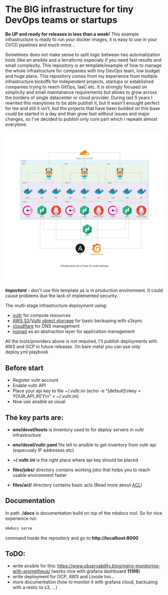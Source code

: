 The BIG infrastructure for tiny DevOps teams or startups
========================================================


**Be UP and ready for releases in less than a week!** This example infrastructure is ready to run your docker images, it is easy to use in your CI/CD pipelines and much more...


Sometimes does not make sense to split logic betwean two automatization tools (like an ansible and a terraform) especialy if you need fast results and small complexity. This repository is an template/example of how to manage the whole infrastructure for companies with tiny DevOps team, low budget and huge plans.
This repository comes from my experience from multiple infrastructure kickoffs for independent projects, startups or established companies trying to reach GitOps, IaaC etc. It is strongly focused on simplicity and small maintanance requirements but allows to grow across the borders of single datacenter or cloud provider.
During last 5 years I rewrited this manytimes to be able publish it, but It wasn't enought perfect for me and still it isn't, but the projects that have been builded on this base could be started in a day and than grow fast without issues and major changes, so I've decided to publish only core part which I repeate almost everytime.


![Schema generated by python diagrams](docs/images/infra_scheme.png)

***Important*** - don't use this template as is in production environment. It could cause problems due the lack of implemented security.

The multi-stage infrastructure deployment using:
 * [vultr](https://vultr.com) for compute resources
 * [AWS S3](https://aws.amazon.com/s3/)/[Vultr object storrage](https://www.vultr.com/products/object-storage/) for basic backuping with s3sync
 * [cloudflare](https://cloudflare.com) for DNS management
 * [nomad](https://nomadproject.io) as an abstraction layer for application management 

All the tools/providers above is not required. I'll publish deployments with AWS and GCP in future releases. On bare metal you can use only deploy.yml playbook

Before start
------------

 * Register vultr account
 * Enable vultr API
 * Place your api key to file ~/.vultr.ini (echo -e "[default]\nkey = YOUR_API_KEY\n" > ~/.vultr.ini)
 * Now use ansible as usual


The key parts are:
------------------
 * **env/devel/hosts** is inventory used to for deploy servers in vultr infrastructure
 
 * **env/devel/vultr.yaml** file tell to ansible to get inventory from vultr api (especuialy IP addresses etc)
 
 * **~/.vultr.ini** is the right place where api key should be placed

 * **files/jobs/** directory contains working jobs that helps you to reach usable environment faster

 * **files/acl/** directory contains basic acls (Read more about [ACL](README-acl.md))


Documentation
-------------

In path **./docs** is documentation build on top of the mkdocs tool. So for nice experience run 
```bash
mkdocs serve 
```
command inside the repository and go to **http://localhost:8000**


ToDO:
-----

- write ansible for this: https://www.observability.blog/nginx-monitoring-with-prometheus/ (works nice with grafana dashboard **11199**)
- write deployment for GCP, AWS and Linode too...
- more documentation (how to monitor it with grafana cloud, backuping with a restic to s3, ...)

